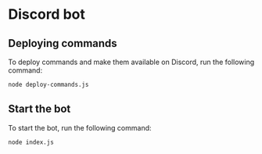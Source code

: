 # Discord bot

## Deploying commands 
To deploy commands and make them available on Discord, run the following command:
```bash
node deploy-commands.js
```

## Start the bot
To start the bot, run the following command:
```bash
node index.js
```
